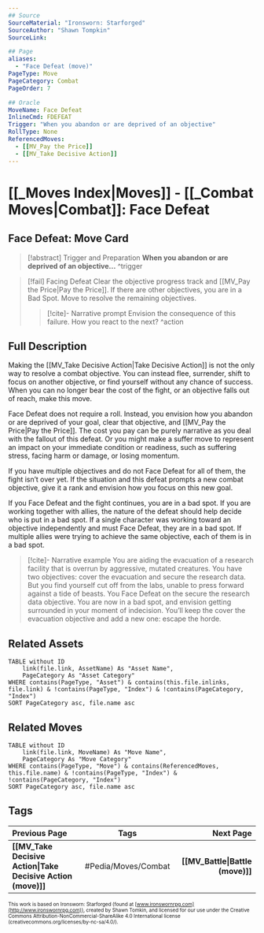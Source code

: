 ```yaml
---
## Source
SourceMaterial: "Ironsworn: Starforged"
SourceAuthor: "Shawn Tompkin"
SourceLink: 

## Page
aliases:
  - "Face Defeat (move)"
PageType: Move
PageCategory: Combat
PageOrder: 7

## Oracle
MoveName: Face Defeat
InlineCmd: FDEFEAT
Trigger: "When you abandon or are deprived of an objective"
RollType: None
ReferencedMoves: 
  - [[MV_Pay the Price]]
  - [[MV_Take Decisive Action]]
---
```

# [[_Moves Index|Moves]] - [[_Combat Moves|Combat]]: Face Defeat
## Face Defeat: Move Card
>[!abstract]  Trigger and Preparation
>**When you abandon or are deprived of an objective...** ^trigger

> [!fail] Facing Defeat
> Clear the objective progress track and [[MV_Pay the Price|Pay the Price]].
> If there are other objectives, you are in a Bad Spot. Move to resolve the remaining objectives.
> > [!cite]- Narrative prompt
> > Envision the consequence of this failure.  How you react to the next? ^action

## Full Description
Making the [[MV_Take Decisive Action|Take Decisive Action]] is not the only way to resolve a combat objective. You can instead flee, surrender, shift to focus on another objective, or find yourself without any chance of success. When you can no longer bear the cost of the fight, or an objective falls out of reach, make this move. 

Face Defeat does not require a roll. Instead, you envision how you abandon or are deprived of your goal, clear that objective, and [[MV_Pay the Price|Pay the Price]]. The cost you pay can be purely narrative as you deal with the fallout of this defeat. Or you might make a suffer move to represent an impact on your immediate condition or readiness, such as suffering stress, facing harm or damage, or losing momentum. 

If you have multiple objectives and do not Face Defeat for all of them, the fight isn’t over yet. If the situation and this defeat prompts a new combat objective, give it a rank and envision how you focus on this new goal. 

If you Face Defeat and the fight continues, you are in a bad spot. If you are working together with allies, the nature of the defeat should help decide who is put in a bad spot. If a single character was working toward an objective independently and must Face Defeat, they are in a bad spot. If multiple allies were trying to achieve the same objective, each of them is in a bad spot.

> [!cite]- Narrative example
> You are aiding the evacuation of a research facility that is overrun by aggressive, mutated creatures. You have two objectives: cover the evacuation and secure the research data. But you find yourself cut off from the labs, unable to press forward against a tide of beasts. You Face Defeat on the secure the research data objective. You are now in a bad spot, and envision getting surrounded in your moment of indecision. You’ll keep the cover the evacuation objective and add a new one: escape the horde.

## Related Assets
```dataview
TABLE without ID
	link(file.link, AssetName) As "Asset Name",
	PageCategory As "Asset Category"
WHERE contains(PageType, "Asset") & contains(this.file.inlinks, file.link) & !contains(PageType, "Index") & !contains(PageCategory, "Index")
SORT PageCategory asc, file.name asc
```

## Related Moves
```dataview
TABLE without ID
	link(file.link, MoveName) As "Move Name",
	PageCategory As "Move Category"
WHERE contains(PageType, "Move") & contains(ReferencedMoves, this.file.name) & !contains(PageType, "Index") & !contains(PageCategory, "Index")
SORT PageCategory asc, file.name asc
```

## Tags
| Previous Page | Tags | Next Page |
|:--- |:---:| ---:|
| **[[MV_Take Decisive Action\|Take Decisive Action (move)]]** | #Pedia/Moves/Combat | **[[MV_Battle\|Battle (move)]]** |

<font size=-2>This work is based on Ironsworn: Starforged (found at [www.ironswornrpg.com](http://www.ironswornrpg.com)), created by Shawn Tomkin, and licensed for our use under the Creative Commons Attribution-NonCommercial-ShareAlike 4.0 International license  (creativecommons.org/licenses/by-nc-sa/4.0/).</font>